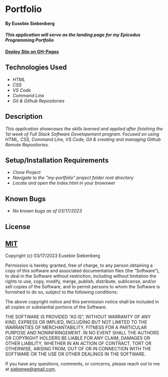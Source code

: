 # Portfolio

#### By Eusebie Siebenberg

#### _This application will serve as the landing page for my Epicodus Programming Portfolio_

#### [Deploy Site on GH-Pages](https://eusebiedev.github.io/my-portfolio/)

## Technologies Used

* _HTML_
* _CSS_
* _VS Code_
* _Command Line_
* _Git & Github Repositories_

## Description

_This application showcases the skills learned and applied after finishing the 1st week of Full Stack Software Developement program. Focused on using HTML, CSS, Command Line, VS Code, Git & creating and managing Github Remote Repositories._

## Setup/Installation Requirements

* _Clone Project_
* _Navigate to the "my-portfolio" project folder root directory_
* _Locate and open the index.html in your browswer_

## Known Bugs

* _No known bugs as of 03/17/2023_

## License

## [MIT](https://opensource.org/license/mit/)

Copyright (c) 03/17/2023 Eusebie Siebenberg

Permission is hereby granted, free of charge, to any person obtaining a copy of this software and associated documentation files (the “Software”), to deal in the Software without restriction, including without limitation the rights to use, copy, modify, merge, publish, distribute, sublicense, and/or sell copies of the Software, and to permit persons to whom the Software is furnished to do so, subject to the following conditions:

The above copyright notice and this permission notice shall be included in all copies or substantial portions of the Software.

THE SOFTWARE IS PROVIDED “AS IS”, WITHOUT WARRANTY OF ANY KIND, EXPRESS OR IMPLIED, INCLUDING BUT NOT LIMITED TO THE WARRANTIES OF MERCHANTABILITY, FITNESS FOR A PARTICULAR PURPOSE AND NONINFRINGEMENT. IN NO EVENT SHALL THE AUTHORS OR COPYRIGHT HOLDERS BE LIABLE FOR ANY CLAIM, DAMAGES OR OTHER LIABILITY, WHETHER IN AN ACTION OF CONTRACT, TORT OR OTHERWISE, ARISING FROM, OUT OF OR IN CONNECTION WITH THE SOFTWARE OR THE USE OR OTHER DEALINGS IN THE SOFTWARE.

If you have any questions, comments, or concerns, please reach out to me at siebenee@gmail.com.